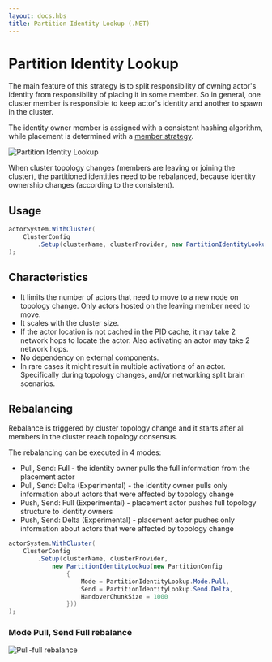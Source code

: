 ```yaml
---
layout: docs.hbs
title: Partition Identity Lookup (.NET)
---
```


# Partition Identity Lookup

The main feature of this strategy is to split responsibility of owning actor's identity from responsibility of placing it in some member. So in general, one cluster member is responsible to keep actor's identity and another to spawn in the cluster.

The identity owner member is assigned with a consistent hashing algorithm, while placement is determined with a [member strategy](member-strategies.md).

![Partition Identity Lookup](images/partition-identity-lookup.jpg)

When cluster topology changes (members are leaving or joining the cluster), the partitioned identities need to be rebalanced, because identity ownership changes (according to the consistent).

## Usage

```csharp
actorSystem.WithCluster(
    ClusterConfig
        .Setup(clusterName, clusterProvider, new PartitionIdentityLookup())
);
```

## Characteristics

* It limits the number of actors that need to move to a new node on topology change. Only actors hosted on the leaving member need to move.
* It scales with the cluster size.
* If the actor location is not cached in the PID cache, it may take 2 network hops to locate the actor. Also activating an actor may take 2 network hops.
* No dependency on external components.
* In rare cases it might result in multiple activations of an actor. Specifically during topology changes, and/or networking split brain scenarios.

## Rebalancing

 Rebalance is triggered by cluster topology change and it starts after all members in the cluster reach topology consensus.

The rebalancing can be executed in 4 modes:

* Pull, Send: Full - the identity owner pulls the full information from the placement actor
* Pull, Send: Delta (Experimental) - the identity owner pulls only information about actors that were affected by topology change
* Push, Send: Full (Experimental) - placement actor pushes full topology structure to identity owners
* Push, Send: Delta (Experimental) - placement actor pushes only information about actors that were affected by topology change

```csharp
actorSystem.WithCluster(
    ClusterConfig
        .Setup(clusterName, clusterProvider,
            new PartitionIdentityLookup(new PartitionConfig
                {
                    Mode = PartitionIdentityLookup.Mode.Pull, 
                    Send = PartitionIdentityLookup.Send.Delta,
                    HandoverChunkSize = 1000
                }))
);
```

### Mode Pull, Send Full rebalance

![Pull-full rebalance](images/rebalance-pull-handovers.png)